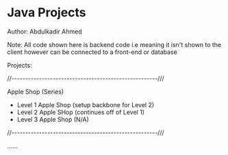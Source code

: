 # Java Projects

Author: Abdulkadir Ahmed

Note: All code shown here is backend code i.e meaning it isn't shown to the client however can be connected to a front-end or database

Projects: 

//-----------------------------------------------------///

Apple Shop (Series) 

- Level 1 Apple Shop (setup backbone for Level 2)
- Level 2 Apple SHop (continues off of Level 1)
- Level 3 Apple Shop (N/A)

//-----------------------------------------------------///

......

